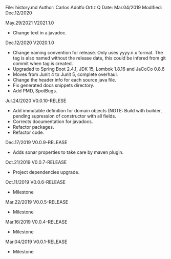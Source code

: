 File:     history.md
Author:   Carlos Adolfo Ortiz Q
Date:     Mar.04/2019
Modified: Dec.12/2020

May.29/2021 V2021.1.0
- Change text in a javadoc.

Dec.12/2020 V2020.1.0
- Change naming convention for release. Only uses yyyy.n.x format. The tag is also named without the release date, 
  this could be infered from git commit when tag is created.
- Upgraded to Spring Boot 2.4.1, JDK 15, Lombok 1.8.16 and JaCoCo 0.8.6
- Moves from Junit 4 to Junit 5, complete overhaul.
- Change the header info for each source java file.
- Fix generated docs snippets directory.
- Add PMD, SpotBugs.

Jul.24/2020 V0.0.10-RELESE
- Add immutable definition for domain objects (NOTE: Build with builder, pending supression of constructor
  with all fields.
- Corrects documentation for javadocs.
- Refactor packages.
- Refactor code.

Dec.17/2019 V0.0.9-RELEASE
- Adds sonar properties to take care by maven plugin.

Oct.21/2019 V0.0.7-RELEASE
- Project dependencies upgrade.

Oct.11/2019 V0.0.6-RELEASE
- Milestone

Mar.22/2019 V0.0.5-RELEASE
- Milestone 

Mar.16/2019 V0.0.4-RELEASE
- Milestone

Mar.04/2019 V0.0.1-RELEASE
- Milestone 